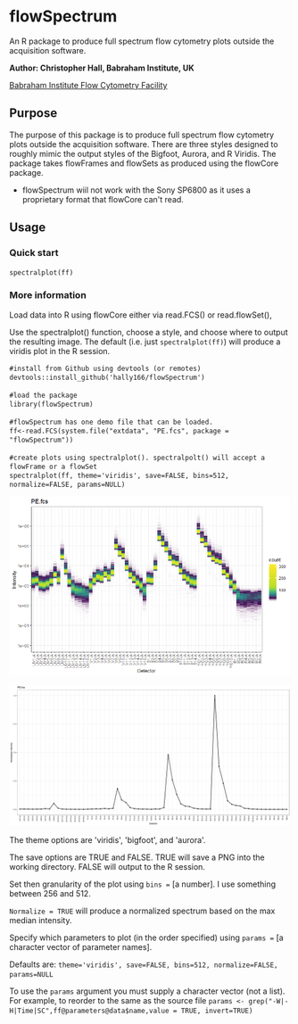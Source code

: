 # flowSpectrum
An R package to produce full spectrum flow cytometry plots outside the acquisition software.

**Author: Christopher Hall, Babraham Institute, UK**

[Babraham Institute Flow Cytometry Facility](https://www.babraham.ac.uk/science-services/flow-cytometry)

## Purpose
The purpose of this package is to produce full spectrum flow cytometry plots outside the acquisition software.
There are three styles designed to roughly mimic the output styles of the Bigfoot, Aurora, and R Viridis.
The package takes flowFrames and flowSets as produced using the flowCore package.
* flowSpectrum wiil not work with the Sony SP6800 as it uses a proprietary format that flowCore can't read.

## Usage
### Quick start

```spectralplot(ff)```

### More information

Load data into R using flowCore either via read.FCS() or read.flowSet(),

Use the spectralplot() function, choose a style, and choose where to output the resulting image.  The default (i.e. just ```spectralplot(ff)```) will produce a viridis plot in the R session.

```{r setup, out.width="100%"}
#install from Github using devtools (or remotes)
devtools::install_github('hally166/flowSpectrum')

#load the package
library(flowSpectrum)

#flowSpectrum has one demo file that can be loaded.  
ff<-read.FCS(system.file("extdata", "PE.fcs", package = "flowSpectrum"))

#create plots using spectralplot(). spectralpolt() will accept a flowFrame or a flowSet
spectralplot(ff, theme='viridis', save=FALSE, bins=512, normalize=FALSE, params=NULL)
```
![PE spectrum](/man/pe.png)

![PE normalized spectrum](/man/PE_normalized.png)


The theme options are 'viridis', 'bigfoot', and 'aurora'.

The save options are TRUE and FALSE.  TRUE will save a PNG into the working directory. FALSE will output to the R session.

Set then granularity of the plot using ```bins =``` [a number].  I use something between 256 and 512.

```Normalize = TRUE``` will produce a normalized spectrum based on the max median intensity. 

Specify which parameters to plot (in the order specified) using ```params =``` [a character vector of parameter names].

Defaults are: ```theme='viridis', save=FALSE, bins=512, normalize=FALSE, params=NULL```

To use the ```params``` argument you must supply a character vector (not a list).  For example, to reorder to the same as the source file
```params <- grep("-W|-H|Time|SC",ff@parameters@data$name,value = TRUE, invert=TRUE)```
